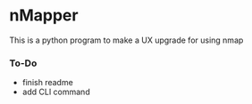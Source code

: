 # nMapper

This is a python program to make a UX upgrade for using nmap

### To-Do
- finish readme
- add CLI command
